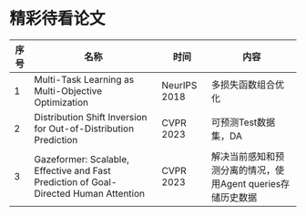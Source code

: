 # 精彩待看论文

| 序号 | 名称                                                         | 时间         | 内容                                                        |
| ---- | ------------------------------------------------------------ | ------------ | ----------------------------------------------------------- |
| 1    | Multi-Task Learning as Multi-Objective Optimization          | NeurIPS 2018 | 多损失函数组合优化                                          |
| 2    | Distribution Shift Inversion for Out-of-Distribution Prediction | CVPR 2023    | 可预测Test数据集，DA                                        |
| 3    | Gazeformer: Scalable, Effective and Fast Prediction of Goal-Directed Human Attention | CVPR 2023    | 解决当前感知和预测分离的情况，使用Agent queries存储历史数据 |


